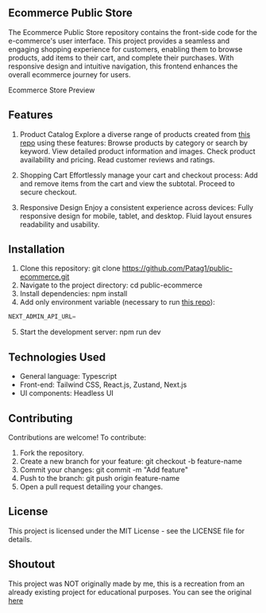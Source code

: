 ## Ecommerce Public Store
The Ecommerce Public Store repository contains the front-side code for the e-commerce's user interface. This project provides a seamless and engaging shopping experience for customers, enabling them to browse products, add items to their cart, and complete their purchases. With responsive design and intuitive navigation, this frontend enhances the overall ecommerce journey for users.

Ecommerce Store Preview

## Features
1. Product Catalog
Explore a diverse range of products created from [this repo](https://github.com/Patag1/admin-ecommerce) using these features:
Browse products by category or search by keyword.
View detailed product information and images.
Check product availability and pricing.
Read customer reviews and ratings.

2. Shopping Cart
Effortlessly manage your cart and checkout process:
Add and remove items from the cart and view the subtotal.
Proceed to secure checkout.

3. Responsive Design
Enjoy a consistent experience across devices:
Fully responsive design for mobile, tablet, and desktop.
Fluid layout ensures readability and usability.

## Installation
1. Clone this repository: git clone https://github.com/Patag1/public-ecommerce.git
2. Navigate to the project directory: cd public-ecommerce
3. Install dependencies: npm install
4. Add only environment variable (necessary to run [this repo](https://github.com/Patag1/admin-ecommerce)):
```js
NEXT_ADMIN_API_URL=
```
5. Start the development server: npm run dev

## Technologies Used

- General language: Typescript
- Front-end: Tailwind CSS, React.js, Zustand, Next.js
- UI components: Headless UI

## Contributing
Contributions are welcome! To contribute:
1. Fork the repository.
2. Create a new branch for your feature: git checkout -b feature-name
3. Commit your changes: git commit -m "Add feature"
4. Push to the branch: git push origin feature-name
5. Open a pull request detailing your changes.

## License
This project is licensed under the MIT License - see the LICENSE file for details.

## Shoutout
This project was NOT originally made by me, this is a recreation from an already existing project for educational purposes. You can see the original [here](https://github.com/AntonioErdeljac/next13-ecommerce-store)
